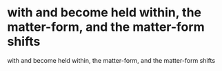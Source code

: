 # with and become held within, the matter-form, and the matter-form shifts

with and become held within, the matter-form, and the matter-form shifts